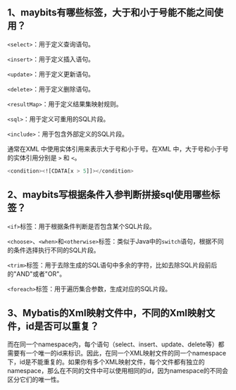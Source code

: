 ## 1、maybits有哪些标签，大于和小于号能不能之间使用？
`<select>`：用于定义查询语句。

`<insert>`：用于定义插入语句。

`<update>`：用于定义更新语句。

`<delete>`：用于定义删除语句。

`<resultMap>`：用于定义结果集映射规则。

`<sql>`：用于定义可重用的SQL片段。

`<include>`：用于包含外部定义的SQL片段。

通常在XML 中使用实体引用来表示大于号和小于号。在XML 中，大于号和小于号的实体引用分别是 `>` 和 `<`。

```sql
<condition><![CDATA[x > 5]]></condition>
```
## 2、maybits写根据条件入参判断拼接sql使用哪些标签？
`<if>`标签：用于根据条件判断是否包含某个SQL片段。

`<choose>`、`<when>`和`<otherwise>`标签：类似于Java中的`switch`语句，根据不同的条件选择执行不同的SQL片段。

`<trim>`标签：用于去除生成的SQL语句中多余的字符，比如去除SQL片段前后的"AND"或者"OR"。

`<foreach>`标签：用于遍历集合参数，生成对应的SQL片段。

## 3、Mybatis的Xml映射文件中，不同的Xml映射文件，id是否可以重复？
而在同一个namespace内，每个语句（select、insert、update、delete等）都需要有一个唯一的id来标识。因此，在同一个XML映射文件的同一个namespace下，id是不能重复的。如果你有多个XML映射文件，每个文件都有独立的namespace，那么在不同的文件中可以使用相同的id，因为namespace的不同会区分它们的唯一性。
